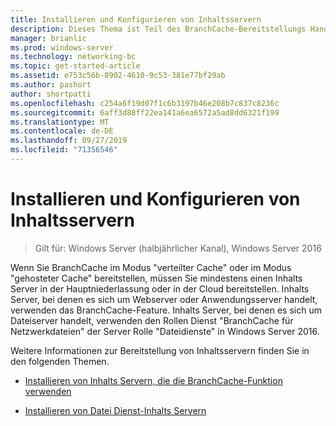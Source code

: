 ```yaml
---
title: Installieren und Konfigurieren von Inhaltsservern
description: Dieses Thema ist Teil des BranchCache-Bereitstellungs Handbuchs für Windows Server 2016, das zeigt, wie BranchCache im Modus für verteilte und gehostete Caches bereitgestellt wird, um die WAN-Bandbreitenauslastung in Zweigniederlassungen zu optimieren.
manager: brianlic
ms.prod: windows-server
ms.technology: networking-bc
ms.topic: get-started-article
ms.assetid: e753c56b-8902-4610-9c53-381e77bf29ab
ms.author: pashort
author: shortpatti
ms.openlocfilehash: c254a6f19d07f1c6b3197b46e208b7c837c8236c
ms.sourcegitcommit: 6aff3d88ff22ea141a6ea6572a5ad8dd6321f199
ms.translationtype: MT
ms.contentlocale: de-DE
ms.lasthandoff: 09/27/2019
ms.locfileid: "71356546"
---
```

# <a name="install-and-configure-content-servers"></a>Installieren und Konfigurieren von Inhaltsservern

>Gilt für: Windows Server (halbjährlicher Kanal), Windows Server 2016

Wenn Sie BranchCache im Modus "verteilter Cache" oder im Modus "gehosteter Cache" bereitstellen, müssen Sie mindestens einen Inhalts Server in der Hauptniederlassung oder in der Cloud bereitstellen. Inhalts Server, bei denen es sich um Webserver oder Anwendungsserver handelt, verwenden das BranchCache-Feature. Inhalts Server, bei denen es sich um Dateiserver handelt, verwenden den Rollen Dienst "BranchCache für Netzwerkdateien" der Server Rolle "Dateidienste" in Windows Server 2016.  
  
Weitere Informationen zur Bereitstellung von Inhaltsservern finden Sie in den folgenden Themen.  
  
-   [Installieren von Inhalts Servern, die die BranchCache-Funktion verwenden](../../branchcache/deploy/Install-Content-Servers-that-Use-the-BranchCache-Feature.md)  
  
-   [Installieren von Datei Dienst-Inhalts Servern](../../branchcache/deploy/Install-File-Services-Content-Servers.md)  
  


